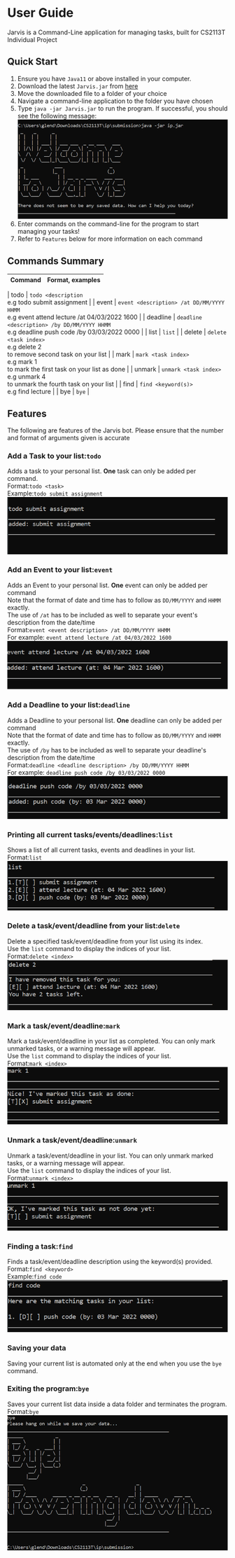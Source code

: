 # User Guide
Jarvis is a Command-Line application for managing tasks, built for CS2113T Individual Project


## Quick Start
1. Ensure you have `Java11` or above installed in your computer.
2. Download the latest `Jarvis.jar` from [here](https://github.com/GlendonNotGlen/ip/releases/tag/A-UserGuide)
3. Move the downloaded file to a folder of your choice
4. Navigate a command-line application to the folder you have chosen
5. Type `java -jar Jarvis.jar` to run the program. If successful, you should see the following message:
![Welcome Message](./images/welcome.PNG)
6. Enter commands on the command-line for the program to start managing your tasks!
7. Refer to `Features` below for more information on each command

## Commands Summary <br>
| Command  | Format, examples                                                                            |
|----------|---------------------------------------------------------------------------------------------|

| todo     | `todo <description`<br/> e.g todo submit assignment                                         |
| event    | `event <description> /at DD/MM/YYYY HHMM`<br/>e.g event attend lecture /at 04/03/2022 1600  |
| deadline | `deadline <description> /by DD/MM/YYYY HHMM`<br/>e.g deadline push code /by 03/03/2022 0000 |
| list     | `list`                                                                                      | 
| delete   | `delete <task index>`<br/>e.g delete 2<br/>to remove second task on your list               |
| mark     | `mark <task index>`<br/>e.g mark 1<br/>to mark the first task on your list as done          |
| unmark   | `unmark <task index>`<br/>e.g unmark 4<br/>to unmark the fourth task on your list           |
| find     | `find <keyword(s)>`<br/>e.g find lecture                                                    |
| bye      | `bye`                                                                                       |
 

## Features <br>
The following are features of the Jarvis bot. Please ensure that the number and format of arguments given is accurate<br>

### Add a Task to your list:`todo`<br>
Adds a task to your personal list. **One** task can only be added per command.<br>
Format:`todo <task>` <br>
Example:`todo submit assignment`<br>
![todo screenshot](./images/todo.PNG)

### Add an Event to your list:`event` <br>
Adds an Event to your personal list. **One** event can only be added per command<br>
Note that the format of date and time has to follow as `DD/MM/YYYY` and `HHMM` exactly.<br>
The use of `/at` has to be included as well to separate your event's description from the date/time <br>
Format:`event <event description> /at DD/MM/YYYY HHMM`<br>
For example: `event attend lecture /at 04/03/2022 1600`<br>
![event screenshot](./images/event.PNG)<br>

### Add a Deadline to your list:`deadline` <br>
Adds a Deadline to your personal list. **One** deadline can only be added per command<br>
Note that the format of date and time has to follow as `DD/MM/YYYY` and `HHMM` exactly.<br>
The use of `/by` has to be included as well to separate your deadline's description from the date/time<br>
Format:`deadline <deadline description> /by DD/MM/YYYY HHMM`<br>
For example: `deadline push code /by 03/03/2022 0000`<br>
![deadline screenshot](./images/deadline.PNG)<br>

### Printing all current tasks/events/deadlines:`list`<br>
Shows a list of all current tasks, events and deadlines in your list.<br>
Format:`list`<br>
![list screenshot](./images/list.PNG)<br>

### Delete a task/event/deadline from your list:`delete`<br>
Delete a specified task/event/deadline from your list using its index.<br>
Use the `list` command to display the indices of your list.<br>
Format:`delete <index>`<br>
![delete screenshot](./images/delete.PNG)<br>

### Mark a task/event/deadline:`mark`<br>
Mark a task/event/deadline in your list as completed. You can only mark unmarked tasks, or a warning message will appear.<br>
Use the `list` command to display the indices of your list.<br>
Format:`mark <index>`<br>
![mark screenshot](./images/mark.PNG)<br>

### Unmark a task/event/deadline:`unmark`<br>
Unmark a task/event/deadline in your list. You can only unmark marked tasks, or a warning message will appear.<br>
Use the `list` command to display the indices of your list.<br>
Format:`unmark <index>`<br>
![unmark screenshot](./images/unmark.PNG)<br>

### Finding a task:`find`<br>
Finds a task/event/deadline description using the keyword(s) provided.<br>
Format:`find <keyword>`<br>
Example:`find code`<br>
![find screenshot](./images/find.PNG)<br>

### Saving your data<br>
Saving your current list is automated only at the end when you use the `bye` command.<br>

### Exiting the program:`bye`<br>
Saves your current list data inside a data folder and terminates the program.<br>
Format:`bye`<br>
![bye screenshot](./images/bye.PNG)<br>
